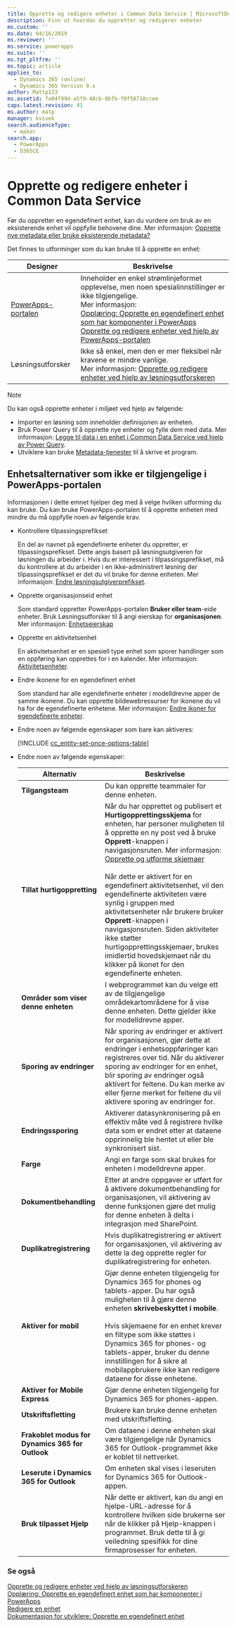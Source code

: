 ```yaml
---
title: Opprette og redigere enheter i Common Data Service | MicrosoftDocs
description: Finn ut hvordan du oppretter og redigerer enheter
ms.custom: ''
ms.date: 04/16/2019
ms.reviewer: ''
ms.service: powerapps
ms.suite: ''
ms.tgt_pltfrm: ''
ms.topic: article
applies_to:
  - Dynamics 365 (online)
  - Dynamics 365 Version 9.x
author: Mattp123
ms.assetid: fa04f99d-a5f9-48cb-8bfb-f0f50718ccee
caps.latest.revision: 41
ms.author: matp
manager: kvivek
search.audienceType:
  - maker
search.app:
  - PowerApps
  - D365CE
---
```

# <a name="create-and-edit-entities-in-common-data-service"></a>Opprette og redigere enheter i Common Data Service

Før du oppretter en egendefinert enhet, kan du vurdere om bruk av en eksisterende enhet vil oppfylle behovene dine. Mer informasjon: [Opprette nye metadata eller bruke eksisterende metadata?](create-edit-metadata.md#create-new-metadata-or-use-existing-metadata)

Det finnes to utforminger som du kan bruke til å opprette en enhet:

|Designer| Beskrivelse|
|--|--|
|[PowerApps-portalen](https://web.powerapps.com/?utm_source=padocs&utm_medium=linkinadoc&utm_campaign=referralsfromdoc)|Inneholder en enkel strømlinjeformet opplevelse, men noen spesialinnstillinger er ikke tilgjengelige.<br />Mer informasjon: <br />[Opplæring: Opprette en egendefinert enhet som har komponenter i PowerApps](/powerapps/maker/common-data-service/create-custom-entity)<br />[Opprette og redigere enheter ved hjelp av PowerApps-portalen](create-edit-entities-portal.md)|
|Løsningsutforsker|Ikke så enkel, men den er mer fleksibel når kravene er mindre vanlige. <br />Mer informasjon: [Opprette og redigere enheter ved hjelp av løsningsutforskeren](create-edit-entities-solution-explorer.md)|

> [!NOTE]
> Du kan også opprette enheter i miljøet ved hjelp av følgende:
> - Importer en løsning som inneholder definisjonen av enheten.
> - Bruk Power Query til å opprette nye enheter og fylle dem med data. Mer informasjon: [Legge til data i en enhet i Common Data Service ved hjelp av Power Query](/powerapps/maker/common-data-service/data-platform-cds-newentity-pq).
> - Utviklere kan bruke [Metadata-tjenester](/powerapps/developer/common-data-service/use-web-services#metadata-services) til å skrive et program.


## <a name="entity-options-not-available-in-the-powerapps-portal"></a>Enhetsalternativer som ikke er tilgjengelige i PowerApps-portalen

Informasjonen i dette emnet hjelper deg med å velge hvilken utforming du kan bruke. Du kan bruke PowerApps-portalen til å opprette enheten med mindre du må oppfylle noen av følgende krav.

- Kontrollere tilpassingsprefikset

  En del av navnet på egendefinerte enheter du oppretter, er tilpassingsprefikset. Dette angis basert på løsningsutgiveren for løsningen du arbeider i. Hvis du er interessert i tilpassingsprefikset, må du kontrollere at du arbeider i en ikke-administrert løsning der tilpassingsprefikset er det du vil bruke for denne enheten. Mer informasjon: [Endre løsningsutgiverprefikset](change-solution-publisher-prefix.md).

- Opprette organisasjonseid enhet

  Som standard oppretter PowerApps-portalen **Bruker eller team**-eide enheter. Bruk Løsningsutforsker til å angi eierskap for **organisasjonen**. Mer informasjon: [Enhetseierskap](types-of-entities.md#entity-ownership)

- Opprette en aktivitetsenhet

  En aktivitetsenhet er en spesiell type enhet som sporer handlinger som en oppføring kan opprettes for i en kalender. Mer informasjon: [Aktivitetsenheter](types-of-entities.md#activity-entities).

- Endre ikonene for en egendefinert enhet

  Som standard har alle egendefinerte enheter i modelldrevne apper de samme ikonene. Du kan opprette bildewebressurser for ikonene du vil ha for de egendefinerte enhetene. Mer informasjon: [Endre ikoner for egendefinerte enheter](../model-driven-apps/change-custom-entity-icons.md). 

- Endre noen av følgende egenskaper som bare kan aktiveres:

  [!INCLUDE [cc_entity-set-once-options-table](../../includes/cc_entity-set-once-options-table.md)]

- Endre noen av følgende egenskaper:

  |Alternativ   |Beskrivelse  |
  |---------|---------|
  |**Tilgangsteam**|Du kan opprette teammaler for denne enheten. |
  |**Tillat hurtigoppretting**|Når du har opprettet og publisert et **Hurtigopprettingsskjema** for enheten, har personer muligheten til å opprette en ny post ved å bruke **Opprett**-knappen i navigasjonsruten. Mer informasjon: [Opprette og utforme skjemaer](../model-driven-apps/create-design-forms.md)<br /><br /> Når dette er aktivert for en egendefinert aktivitetsenhet, vil den egendefinerte aktiviteten være synlig i gruppen med aktivitetsenheter når brukere bruker **Opprett**-knappen i navigasjonsruten. Siden aktiviteter ikke støtter hurtigopprettingsskjemaer, brukes imidlertid hovedskjemaet når du klikker på ikonet for den egendefinerte enheten.|
  |**Områder som viser denne enheten**|I webprogrammet kan du velge ett av de tilgjengelige områdekartområdene for å vise denne enheten. Dette gjelder ikke for modelldrevne apper.|
  |**Sporing av endringer**|Når sporing av endringer er aktivert for organisasjonen, gjør dette at endringer i enhetsoppføringer kan registreres over tid. Når du aktiverer sporing av endringer for en enhet, blir sporing av endringer også aktivert for feltene. Du kan merke av eller fjerne merket for feltene du vil aktivere sporing av endringer for.|
  |**Endringssporing**|Aktiverer datasynkronisering på en effektiv måte ved å registrere hvilke data som er endret etter at dataene opprinnelig ble hentet ut eller ble synkronisert sist.  |
  |**Farge**|Angi en farge som skal brukes for enheten i modelldrevne apper.|
  |**Dokumentbehandling**|Etter at andre oppgaver er utført for å aktivere dokumentbehandling for organisasjonen, vil aktivering av denne funksjonen gjøre det mulig for denne enheten å delta i integrasjon med SharePoint. |
  |**Duplikatregistrering**|Hvis duplikatregistrering er aktivert for organisasjonen, vil aktivering av dette la deg opprette regler for duplikatregistrering for enheten.|
  |**Aktiver for mobil**|Gjør denne enheten tilgjengelig for Dynamics 365 for phones og tablets-apper. Du har også muligheten til å gjøre denne enheten **skrivebeskyttet i mobile**.<br /><br /> Hvis skjemaene for en enhet krever en filtype som ikke støttes i Dynamics 365 for phones- og tablets-apper, bruker du denne innstillingen for å sikre at mobilappbrukere ikke kan redigere dataene for disse enhetene.|
  |**Aktiver for Mobile Express**|Gjør denne enheten tilgjengelig for Dynamics 365 for phones-appen.|
  |**Utskriftsfletting**|Brukere kan bruke denne enheten med utskriftsfletting.|
  |**Frakoblet modus for Dynamics 365 for Outlook**|Om dataene i denne enheten skal være tilgjengelige når Dynamics 365 for Outlook-programmet ikke er koblet til nettverket.|
  |**Leserute i Dynamics 365 for Outlook**|Om enheten skal vises i leseruten for Dynamics 365 for Outlook-appen.|
  |**Bruk tilpasset Hjelp**|Når dette er aktivert, kan du angi en hjelpe-URL-adresse for å kontrollere hvilken side brukerne ser når de klikker på Hjelp-knappen i programmet. Bruk dette til å gi veiledning spesifikk for dine firmaprosesser for enheten.|


### <a name="see-also"></a>Se også

[Opprette og redigere enheter ved hjelp av løsningsutforskeren](create-edit-entities-solution-explorer.md)<br />
[Opplæring: Opprette en egendefinert enhet som har komponenter i PowerApps](/powerapps/maker/common-data-service/create-custom-entity)<br />
[Redigere en enhet](edit-entities.md)<br />
[Dokumentasjon for utviklere: Opprette en egendefinert enhet](/dynamics365/customer-engagement/developer/org-service/create-custom-entity)
